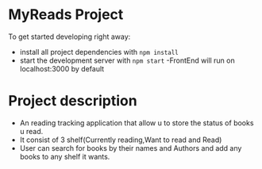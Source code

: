 # MyReads Project
To get started developing right away:

- install all project dependencies with `npm install`
- start the development server with `npm start`
-FrontEnd will run on localhost:3000 by default
# Project description
- An reading tracking application that allow u to store the status of books u read.
- It consist of 3 shelf(Currently reading,Want to read and Read)
- User can search for books by their names and Authors and add any books to any shelf it wants.

